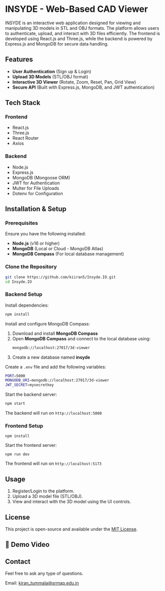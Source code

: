 # INSYDE - Web-Based CAD Viewer

INSYDE is an interactive web application designed for viewing and manipulating 3D models in STL and OBJ formats. The platform allows users to authenticate, upload, and interact with 3D files efficiently. The frontend is developed using React.js and Three.js, while the backend is powered by Express.js and MongoDB for secure data handling.

## Features
- **User Authentication** (Sign up & Login)
- **Upload 3D Models** (STL/OBJ format)
- **Interactive 3D Viewer** (Rotate, Zoom, Reset, Pan, Grid View)
- **Secure API** (Built with Express.js, MongoDB, and JWT authentication)

## Tech Stack

### Frontend
- React.js
- Three.js
- React Router
- Axios

### Backend
- Node.js
- Express.js
- MongoDB (Mongoose ORM)
- JWT for Authentication
- Multer for File Uploads
- Dotenv for Configuration

## Installation & Setup

### Prerequisites
Ensure you have the following installed:
- **Node.js** (v16 or higher)
- **MongoDB** (Local or Cloud - MongoDB Atlas)
- **MongoDB Compass** (For local database management)

### Clone the Repository
```sh
git clone https://github.com/kiiran5/Insyde.IO.git
cd Insyde.IO
```

### Backend Setup
Install dependencies:
```sh
npm install
```

Install and configure MongoDB Compass:
1. Download and install **MongoDB Compass**
2. Open **MongoDB Compass** and connect to the local database using:
   ```sh
   mongodb://localhost:27017/3d-viewer
   ```
3. Create a new database named **insyde**

Create a `.env` file and add the following variables:
```sh
PORT=5000
MONGODB_URI=mongodb://localhost:27017/3d-viewer
JWT_SECRET=mysecretkey
```

Start the backend server:
```sh
npm start
```
The backend will run on `http://localhost:5000`

### Frontend Setup
```
npm install
```
Start the frontend server:
```
npm run dev
```
The frontend will run on `http://localhost:5173`

## Usage
1. Register/Login to the platform.
2. Upload a 3D model file (STL/OBJ).
3. View and interact with the 3D model using the UI controls.

## License
This project is open-source and available under the [MIT License](LICENSE).
## 🎥 Demo Video

## Contact
Feel free to ask any type of questions.

Email: kiran_tummala@srmap.edu.in
